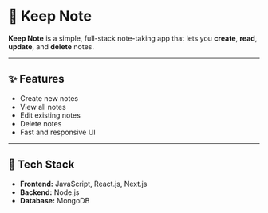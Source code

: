 # 📒 Keep Note

**Keep Note** is a simple, full-stack note-taking app that lets you **create**, **read**, **update**, and **delete** notes.

---

## ✨ Features

- Create new notes
- View all notes
- Edit existing notes
- Delete notes
- Fast and responsive UI

---

## 🧩 Tech Stack

- **Frontend:** JavaScript, React.js, Next.js
- **Backend:** Node.js 
- **Database:** MongoDB


